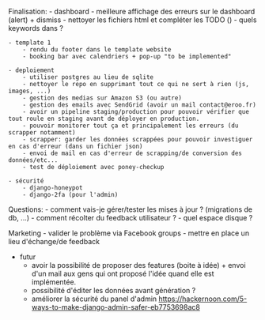 Finalisation:
    - dashboard
        - meilleure affichage des erreurs sur le dashboard (alert) + dismiss
        - nettoyer les fichiers html et compléter les TODO (<head>)
        - quels keywords dans <head> ?

    - template 1
        - rendu du footer dans le template website
        - booking bar avec calendriers + pop-up "to be implemented"

    - deploiement
        - utiliser postgres au lieu de sqlite
        - nettoyer le repo en supprimant tout ce qui ne sert à rien (js, images, ...)
        - gestion des medias sur Amazon S3 (ou autre)
        - gestion des emails avec SendGrid (avoir un mail contact@eroo.fr)
        - avoir un pipeline staging/production pour pouvoir vérifier que tout roule en staging avant de déployer en production.
        - pouvoir monitorer tout ça et principalement les erreurs (du scrapper notamment)
        - scrapper: garder les données scrappées pour pouvoir investiguer en cas d'erreur (dans un fichier json)
        - envoi de mail en cas d'erreur de scrapping/de conversion des données/etc...
        - test de déploiement avec poney-checkup

    - sécurité
        - django-honeypot
        - django-2fa (pour l'admin)


Questions:
    - comment vais-je gérer/tester les mises à jour ? (migrations de db, ...)
    - comment récolter du feedback utilisateur ?
    - quel espace disque ?

Marketing
    - valider le problème via Facebook groups
    - mettre en place un lieu d'échange/de feedback





- futur
    - avoir la possibilité de proposer des features (boite à idée) + envoi d'un mail aux gens qui ont proposé l'idée quand elle est implémentée.
    - possibilité d'éditer les données avant génération ?
    - améliorer la sécurité du panel d'admin
        https://hackernoon.com/5-ways-to-make-django-admin-safer-eb7753698ac8
